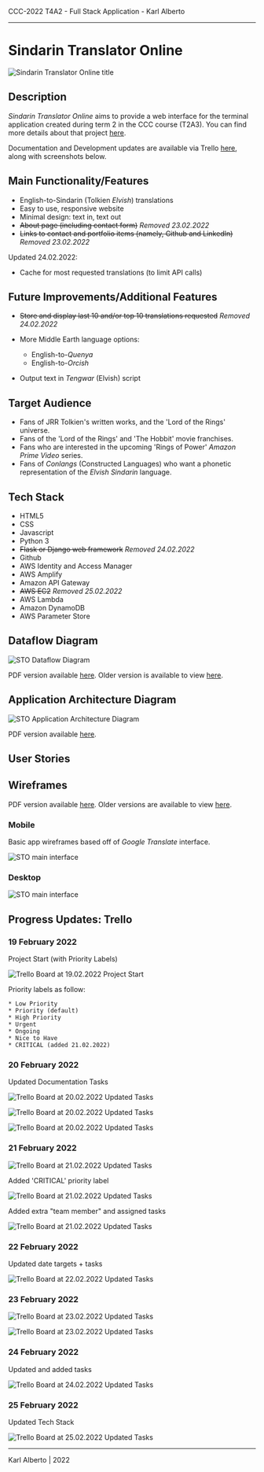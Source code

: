 CCC-2022 T4A2 - Full Stack Application - Karl Alberto

---

# Sindarin Translator Online

![Sindarin Translator Online title](./docs/img/sto_title.png)

## Description

_Sindarin Translator Online_ aims to provide a web interface for the terminal application created during term 2 in the CCC course (T2A3). You can find more details about that project [here](https://github.com/Kei-Eff/sindarin-translator).

Documentation and Development updates are available via Trello [here](https://trello.com/b/5FlPl44f/t4a2-sindarin-translator-online), along with screenshots below.


## Main Functionality/Features

* English-to-Sindarin (Tolkien _Elvish_) translations
* Easy to use, responsive website
* Minimal design: text in, text out
* ~~About page (including contact form)~~ _Removed 23.02.2022_
* ~~Links to contact and portfolio items (namely, Github and LinkedIn)~~ _Removed 23.02.2022_

Updated 24.02.2022:

* Cache for most requested translations (to limit API calls)

## Future Improvements/Additional Features

* ~~Store and display last 10 and/or top 10 translations requested~~ _Removed 24.02.2022_

* More Middle Earth language options:
    * English-to-_Quenya_
    * English-to-_Orcish_

* Output text in _Tengwar_ (Elvish) script


## Target Audience

* Fans of JRR Tolkien's written works, and the 'Lord of the Rings' universe.
* Fans of the 'Lord of the Rings' and 'The Hobbit' movie franchises.
* Fans who are interested in the upcoming 'Rings of Power' _Amazon Prime Video_ series.
* Fans of _Conlangs_ (Constructed Languages) who want a phonetic representation of the _Elvish Sindarin_ language.


## Tech Stack

* HTML5
* CSS
* Javascript
* Python 3
* ~~Flask or Django web framework~~ _Removed 24.02.2022_
* Github
* AWS Identity and Access Manager
* AWS Amplify
* Amazon API Gateway
* ~~AWS EC2~~ _Removed 25.02.2022_
* AWS Lambda
* Amazon DynamoDB
* AWS Parameter Store


## Dataflow Diagram

![STO Dataflow Diagram](./docs/img/sto_dataflow_diagram_v2.png)

PDF version available [here](https://drive.google.com/file/d/12M_AjIVeAlF6yyiZiKg_ZUP8SYS7ouDh/view?usp=sharing). Older version is available to view [here](./docs/sto_old_versions.md).


## Application Architecture Diagram

![STO Application Architecture Diagram](./docs/img/sto_app_architecture.png)

PDF version available [here](https://drive.google.com/file/d/1GyclfPDHQPcAUzzXO_8p2HwB6HThrn9P/view?usp=sharing).


## User Stories




## Wireframes

PDF version available [here](https://drive.google.com/file/d/10v8T_PIrClSegHbf481wlN-TLrklgsCH/view?usp=sharing). Older versions are available to view [here](./docs/sto_old_versions.md).

### Mobile

Basic app wireframes based off of _Google Translate_ interface.

![STO main interface](./docs/img/wireframes/sto_mobile_v2.png)

### Desktop

![STO main interface](./docs/img/wireframes/sto_desktop_v2.png)


## Progress Updates: Trello

### 19 February 2022

Project Start (with Priority Labels)

![Trello Board at 19.02.2022 Project Start](./docs/img/trello/Trello_19.02.2022a.png)

Priority labels as follow:

    * Low Priority
    * Priority (default)
    * High Priority
    * Urgent
    * Ongoing
    * Nice to Have
    * CRITICAL (added 21.02.2022)


### 20 February 2022

Updated Documentation Tasks

![Trello Board at 20.02.2022 Updated Tasks](./docs/img/trello/Trello_20.02.2022a.png)

![Trello Board at 20.02.2022 Updated Tasks](./docs/img/trello/Trello_20.02.2022b.png)

![Trello Board at 20.02.2022 Updated Tasks](./docs/img/trello/Trello_20.02.2022c.png)


### 21 February 2022

![Trello Board at 21.02.2022 Updated Tasks](./docs/img/trello/Trello_21.02.2022a.png)

Added 'CRITICAL' priority label

![Trello Board at 21.02.2022 Updated Tasks](./docs/img/trello/Trello_21.02.2022b.png)

Added extra "team member" and assigned tasks

![Trello Board at 21.02.2022 Updated Tasks](./docs/img/trello/Trello_21.02.2022c.png)


### 22 February 2022

Updated date targets + tasks

![Trello Board at 22.02.2022 Updated Tasks](./docs/img/trello/Trello_22.02.2022a.png)


### 23 February 2022

![Trello Board at 23.02.2022 Updated Tasks](./docs/img/trello/Trello_23.02.2022a.png)

![Trello Board at 23.02.2022 Updated Tasks](./docs/img/trello/Trello_23.02.2022b.png)


### 24 February 2022

Updated and added tasks

![Trello Board at 24.02.2022 Updated Tasks](./docs/img/trello/Trello_24.02.2022a.png)


### 25 February 2022

Updated Tech Stack

![Trello Board at 25.02.2022 Updated Tasks](./docs/img/trello/Trello_25.02.2022a.png)


---

Karl Alberto | 2022